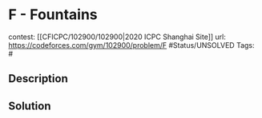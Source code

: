 # F - Fountains

contest: [[CFICPC/102900/102900|2020 ICPC Shanghai Site]]
url: https://codeforces.com/gym/102900/problem/F
#Status/UNSOLVED
Tags: #

## Description

## Solution


